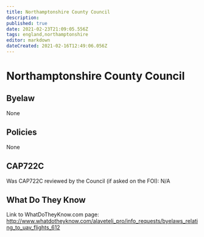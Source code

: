 ```yaml
---
title: Northamptonshire County Council
description: 
published: true
date: 2021-02-23T21:09:05.556Z
tags: england,northamptonshire
editor: markdown
dateCreated: 2021-02-16T12:49:06.056Z
---
```


# Northamptonshire County Council

## Byelaw
None

## Policies
None

## CAP722C

Was CAP722C reviewed by the Council (if asked on the FOI): N/A

## What Do They Know

Link to WhatDoTheyKnow.com page:
http://www.whatdotheyknow.com/alaveteli_pro/info_requests/byelaws_relating_to_uav_flights_612

